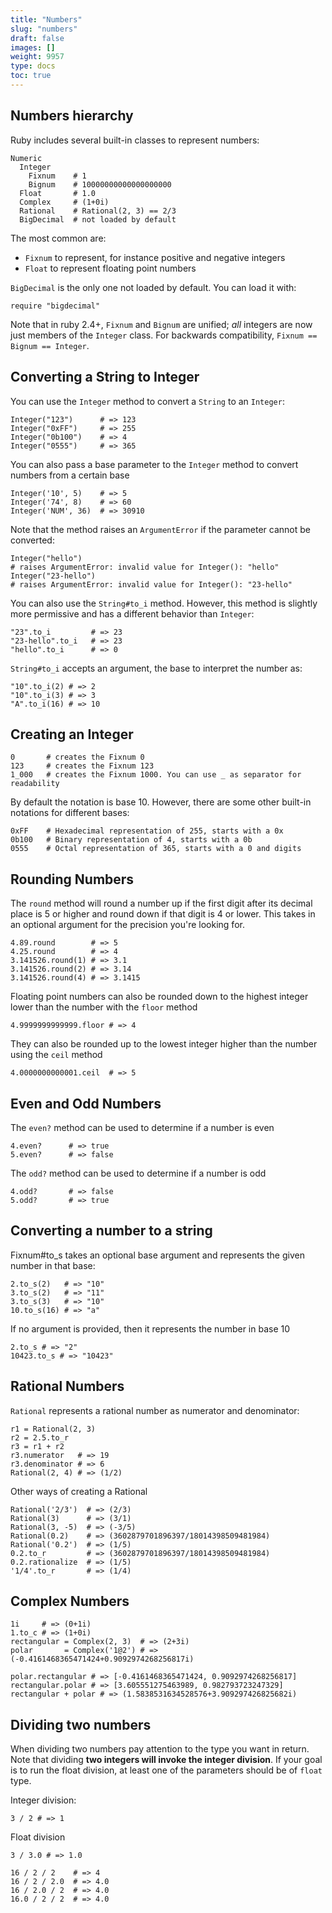 ```yaml
---
title: "Numbers"
slug: "numbers"
draft: false
images: []
weight: 9957
type: docs
toc: true
---
```


## Numbers hierarchy

Ruby includes several built-in classes to represent numbers:

    Numeric
      Integer
        Fixnum    # 1
        Bignum    # 10000000000000000000
      Float       # 1.0
      Complex     # (1+0i)
      Rational    # Rational(2, 3) == 2/3
      BigDecimal  # not loaded by default

The most common are:

- `Fixnum` to represent, for instance positive and negative integers
- `Float` to represent floating point numbers

`BigDecimal` is the only one not loaded by default. You can load it with:

    require "bigdecimal"

Note that in ruby 2.4+, `Fixnum` and `Bignum` are unified; *all* integers are now just members of the `Integer` class. For backwards compatibility, `Fixnum == Bignum == Integer`.

## Converting a String to Integer
You can use the `Integer` method to convert a `String` to an `Integer`:

    Integer("123")      # => 123
    Integer("0xFF")     # => 255
    Integer("0b100")    # => 4
    Integer("0555")     # => 365

You can also pass a base parameter to the `Integer` method to convert numbers from a certain base

    Integer('10', 5)    # => 5
    Integer('74', 8)    # => 60
    Integer('NUM', 36)  # => 30910

Note that the method raises an `ArgumentError` if the parameter cannot be converted:

    Integer("hello")
    # raises ArgumentError: invalid value for Integer(): "hello"
    Integer("23-hello")
    # raises ArgumentError: invalid value for Integer(): "23-hello"

You can also use the `String#to_i` method. However, this method is slightly more permissive and has a different behavior than `Integer`:

    "23".to_i         # => 23
    "23-hello".to_i   # => 23
    "hello".to_i      # => 0

`String#to_i` accepts an argument, the base to interpret the number as:

    "10".to_i(2) # => 2
    "10".to_i(3) # => 3
    "A".to_i(16) # => 10



## Creating an Integer
    0       # creates the Fixnum 0
    123     # creates the Fixnum 123
    1_000   # creates the Fixnum 1000. You can use _ as separator for readability

By default the notation is base 10. However, there are some other built-in notations for different bases:

    0xFF    # Hexadecimal representation of 255, starts with a 0x
    0b100   # Binary representation of 4, starts with a 0b
    0555    # Octal representation of 365, starts with a 0 and digits


## Rounding Numbers
The `round` method will round a number up if the first digit after its decimal place is 5 or higher and round down if that digit is 4 or lower. This takes in an optional argument for the precision you're looking for.

    4.89.round        # => 5
    4.25.round        # => 4
    3.141526.round(1) # => 3.1
    3.141526.round(2) # => 3.14
    3.141526.round(4) # => 3.1415

Floating point numbers can also be rounded down to the highest integer lower than the number with the `floor` method

    4.9999999999999.floor # => 4

They can also be rounded up to the lowest integer higher than the number using the `ceil` method

    4.0000000000001.ceil  # => 5

## Even and Odd Numbers
The `even?` method can be used to determine if a number is even

    4.even?      # => true
    5.even?      # => false

The `odd?` method can be used to determine if a number is odd

    4.odd?       # => false
    5.odd?       # => true

## Converting a number to a string
Fixnum#to_s takes an optional base argument and represents the given number in that base:

    2.to_s(2)   # => "10"
    3.to_s(2)   # => "11"
    3.to_s(3)   # => "10"
    10.to_s(16) # => "a"

If no argument is provided, then it represents the number in base 10

    2.to_s # => "2"
    10423.to_s # => "10423"

## Rational Numbers
`Rational` represents a rational number as numerator and denominator:

    r1 = Rational(2, 3)
    r2 = 2.5.to_r
    r3 = r1 + r2
    r3.numerator   # => 19
    r3.denominator # => 6
    Rational(2, 4) # => (1/2)

Other ways of creating a Rational

    Rational('2/3')  # => (2/3)
    Rational(3)      # => (3/1)
    Rational(3, -5)  # => (-3/5)
    Rational(0.2)    # => (3602879701896397/18014398509481984)
    Rational('0.2')  # => (1/5)
    0.2.to_r         # => (3602879701896397/18014398509481984)
    0.2.rationalize  # => (1/5)
    '1/4'.to_r       # => (1/4)

## Complex Numbers
    1i     # => (0+1i)
    1.to_c # => (1+0i)
    rectangular = Complex(2, 3)  # => (2+3i)
    polar       = Complex('1@2') # => (-0.4161468365471424+0.9092974268256817i)

    polar.rectangular # => [-0.4161468365471424, 0.9092974268256817]
    rectangular.polar # => [3.605551275463989, 0.982793723247329]
    rectangular + polar # => (1.5838531634528576+3.909297426825682i)

## Dividing two numbers
When dividing two numbers pay attention to the type you want in return. Note that dividing **two integers will invoke the integer division**. If your goal is to run the float division, at least one of the parameters should be of `float` type.

Integer division:

    3 / 2 # => 1

Float division

    3 / 3.0 # => 1.0

    16 / 2 / 2    # => 4
    16 / 2 / 2.0  # => 4.0
    16 / 2.0 / 2  # => 4.0
    16.0 / 2 / 2  # => 4.0

